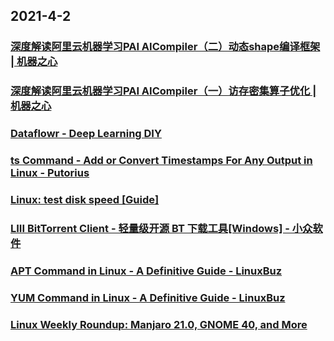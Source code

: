 
## 2021-4-2

### [深度解读阿里云机器学习PAI AICompiler（二）动态shape编译框架 | 机器之心](https://www.jiqizhixin.com/articles/2021-03-23)

### [深度解读阿里云机器学习PAI AICompiler（一）访存密集算子优化 | 机器之心](https://www.jiqizhixin.com/articles/2021-03-23-2)

### [Dataflowr - Deep Learning DIY](https://dataflowr.github.io/website/)

### [ts Command - Add or Convert Timestamps For Any Output in Linux - Putorius](https://www.putorius.net/ts-command-add-convert-timestamps-linux.html)

### [Linux: test disk speed [Guide]](https://www.addictivetips.com/ubuntu-linux-tips/linux-test-disk-speed-guide/)

### [LIII BitTorrent Client - 轻量级开源 BT 下载工具[Windows] - 小众软件](https://www.appinn.com/liii-bittorrent-client/)

### [APT Command in Linux - A Definitive Guide - LinuxBuz](https://linuxbuz.com/linuxhowto/apt-command-in-linux)

### [YUM Command in Linux - A Definitive Guide - LinuxBuz](https://linuxbuz.com/linuxhowto/yum-command-in-linux)

### [Linux Weekly Roundup: Manjaro 21.0, GNOME 40, and More](https://www.debugpoint.com/2021/03/linux-weekly-roundup-mar-28-2021/)